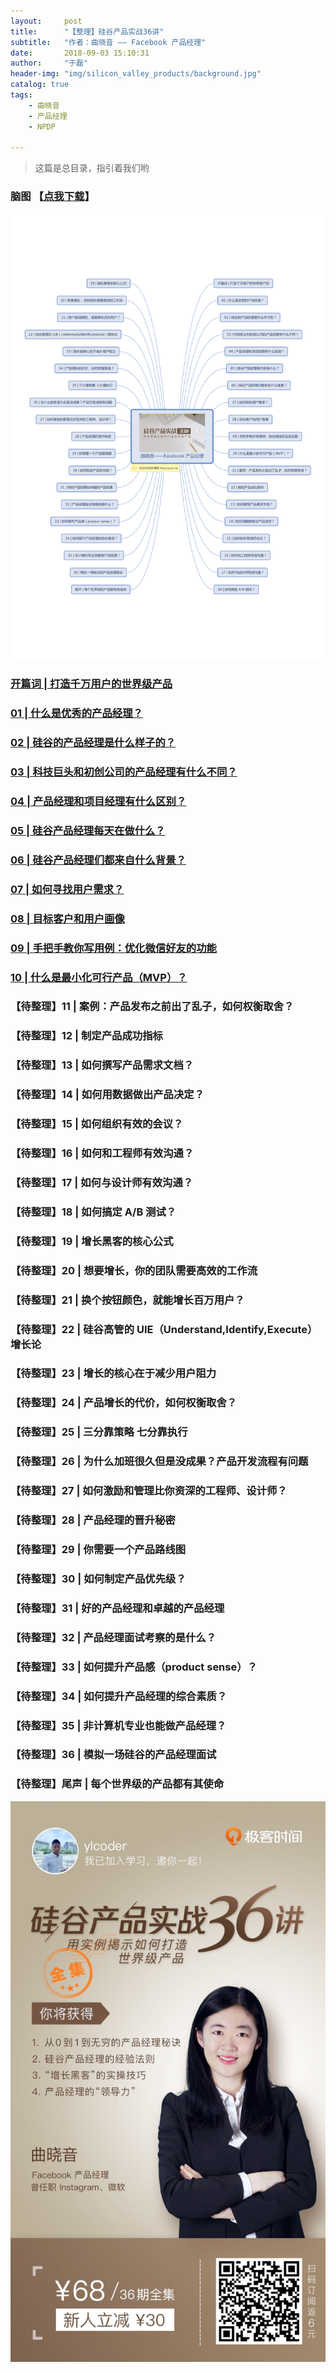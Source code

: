```yaml
---
layout:     post
title:      "【整理】硅谷产品实战36讲"
subtitle:   "作者：曲晓音 —— Facebook 产品经理"
date:       2018-09-03 15:10:31
author:     "于磊"
header-img: "img/silicon_valley_products/background.jpg"
catalog: true
tags:
    - 曲晓音
    - 产品经理
    - NPDP

---
```


> 这篇是总目录，指引着我们哟



### 脑图 【[点我下载](https://github.com/yuleizhuai/resources/raw/master/management/NPDP/Silicon_valley_products/silicon_valley_products.pdf)】

![silicon_valley_products](/img/silicon_valley_products/silicon_valley_products.jpg)







### [开篇词 | 打造千万用户的世界级产品](https://yulei.vip/2018/09/03/the_opening_words/)

### [01 | 什么是优秀的产品经理？](https://yulei.vip/2018/09/03/01_Excellent_product_manager/)

### [02 | 硅谷的产品经理是什么样子的？](https://yulei.vip/2018/09/04/02What_the_product_manager_looks_like/)

### [03 | 科技巨头和初创公司的产品经理有什么不同？](https://yulei.vip/2018/09/06/03The_difference_between_product_managers/)

### [04 | 产品经理和项目经理有什么区别？](https://yulei.vip/2018/09/07/04Two_PM_Different/)

### [05 | 硅谷产品经理每天在做什么？](https://yulei.vip/2018/09/08/05WhatToDoEveryDay/)

### [06 | 硅谷产品经理们都来自什么背景？](https://yulei.vip/2018/09/10/06FromWhatBackground/)

### [07 | 如何寻找用户需求？](https://yulei.vip/2018/09/12/07LookingForDemand/)

### [08 | 目标客户和用户画像](https://yulei.vip/2018/09/13/08TargetCustomersAndUserProfile/)

### [09 | 手把手教你写用例：优化微信好友的功能](https://yulei.vip/2018/09/14/09UserCase/)

### [10 | 什么是最小化可行产品（MVP）？](https://yulei.vip/2018/09/18/10MVP/)

### 【待整理】11 | 案例：产品发布之前出了乱子，如何权衡取舍？

### 【待整理】12 | 制定产品成功指标

### 【待整理】13 | 如何撰写产品需求文档？

### 【待整理】14 | 如何用数据做出产品决定？

### 【待整理】15 | 如何组织有效的会议？

### 【待整理】16 | 如何和工程师有效沟通？

### 【待整理】17 | 如何与设计师有效沟通？

### 【待整理】18 | 如何搞定 A/B 测试？

### 【待整理】19 | 增长黑客的核心公式

### 【待整理】20 | 想要增长，你的团队需要高效的工作流

### 【待整理】21 | 换个按钮颜色，就能增长百万用户？

### 【待整理】22 | 硅谷高管的 UIE（Understand,Identify,Execute）增长论

### 【待整理】23 | 增长的核心在于减少用户阻力

### 【待整理】24 | 产品增长的代价，如何权衡取舍？

### 【待整理】25 | 三分靠策略 七分靠执行

### 【待整理】26 | 为什么加班很久但是没成果？产品开发流程有问题

### 【待整理】27 | 如何激励和管理比你资深的工程师、设计师？

### 【待整理】28 | 产品经理的晋升秘密

### 【待整理】29 | 你需要一个产品路线图

### 【待整理】30 | 如何制定产品优先级？

### 【待整理】31 | 好的产品经理和卓越的产品经理

### 【待整理】32 | 产品经理面试考察的是什么？

### 【待整理】33 | 如何提升产品感（product sense）？

### 【待整理】34 | 如何提升产品经理的综合素质？

### 【待整理】35 | 非计算机专业也能做产品经理？

### 【待整理】36 | 模拟一场硅谷的产品经理面试

### 【待整理】尾声 | 每个世界级的产品都有其使命

![silicon_valley_products](/img/silicon_valley_products/share.jpeg)